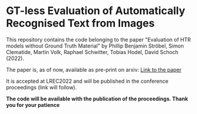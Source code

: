 # GT-less Evaluation of Automatically Recognised Text from Images
This repository contains the code belonging to the paper "Evaluation of HTR models without Ground Truth Material" by Phillip Benjamin Ströbel, Simon Clematide, Martin Volk, Raphael Schwitter, Tobias Hodel, David Schoch (2022).

The paper is, as of now, available as pre-print on arxiv: [Link to the paper](https://arxiv.org/abs/2201.06170)

It is accepted at LREC2022 and will be published in the conference proceedings (link will follow).

**The code will be available with the publication of the proceedings. Thank you for your patience**
